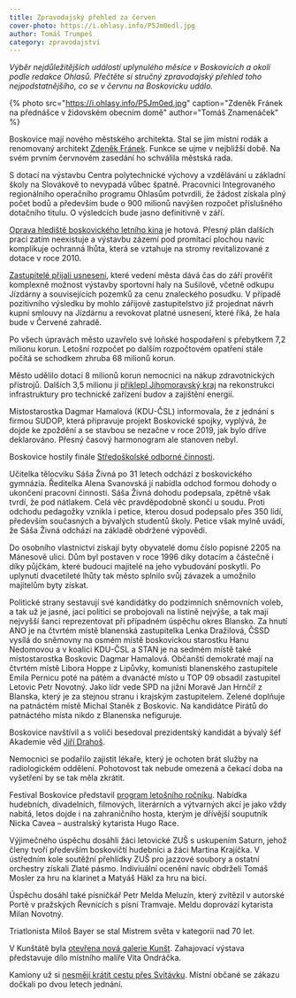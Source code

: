 ```yaml
---
title: Zpravodajský přehled za červen
cover-photo: https://i.ohlasy.info/P5Jm0edl.jpg
author: Tomáš Trumpeš
category: zpravodajství
---
```


*Výběr nejdůležitějších událostí uplynulého měsíce v Boskovicích a okolí podle redakce Ohlasů. Přečtěte si stručný zpravodajský přehled toho nejpodstatnějšího, co se v červnu na Boskovicku událo.*

{% photo src="https://i.ohlasy.info/P5Jm0ed.jpg" caption="Zdeněk Fránek na přednášce v židovském obecním domě" author="Tomáš Znamenáček" %}

Boskovice mají nového městského architekta. Stal se jím místní rodák a renomovaný architekt [Zdeněk Fránek](http://www.ohlasy.info/clanky/2017/06/mestsky-architekt.html). Funkce se ujme v nejbližší době. Na svém prvním červnovém zasedání ho schválila městská rada.

S dotací na výstavbu Centra polytechnické výchovy a vzdělávání u základní školy na Slovákově to nevypadá vůbec špatně. Pracovníci Integrovaného regionálního operačního programu Ohlasům potvrdili, že žádost získala plný počet bodů a především bude o 900 milionů navýšen rozpočet příslušného dotačního titulu. O výsledcích bude jasno definitivně v září.

[Oprava hlediště boskovického letního kina](http://www.ohlasy.info/clanky/2017/06/letnak-stromy.html) je hotová. Přesný plán dalších prací zatím neexistuje a výstavbu zázemí pod promítací plochou navíc komplikuje ochranná lhůta, která se vztahuje na stromy revitalizované z dotace v roce 2010.

[Zastupitelé přijali usnesení](http://www.ohlasy.info/clanky/2017/06/zastupitelstvo.html), které vedení města dává čas do září prověřit komplexně možnost výstavby sportovní haly na Sušilově, včetně odkupu Jízdárny a souvisejících pozemků za cenu znaleckého posudku. V případě pozitivního výsledku by mohlo zářijové zastupitelstvo již projednat návrh kupní smlouvy na Jízdárnu a revokovat platné usnesení, které říká, že hala bude v Červené zahradě.

Po všech úpravách město uzavřelo své loňské hospodaření s přebytkem 7,2 milionu korun. Letošní rozpočet po dalším rozpočtovém opatření stále počítá se schodkem zhruba 68 milionů korun.

Město udělilo dotaci 8 milionů korun nemocnici na nákup zdravotnických přístrojů. Dalších 3,5 milionu jí [přiklepl Jihomoravský kraj](http://boskovice.cz/zastupitele-jmk-schvalili-dotaci-pro-nbsp-boskovickou-nemocnici/d-31105/p1=1019) na  rekonstrukci infrastruktury pro technické zařízení budov a zajištění energií.

Místostarostka Dagmar Hamalová (KDU-ČSL) informovala, že z jednání s firmou SUDOP, která připravuje projekt Boskovické spojky, vyplývá, že dojde ke zpoždění a se stavbou se nezačne v roce 2019, jak bylo dříve deklarováno. Přesný časový harmonogram ale stanoven nebyl.

Boskovice hostily finále [Středoškolské odborné činnosti](http://boskovice.cz/boskovice-hosti-finale-soc/d-31054/p1=1019). 

Učitelka tělocviku Sáša Živná po 31 letech odchází z boskovického gymnázia. Ředitelka Alena Svanovská jí nabídla odchod formou dohody o ukončení pracovní činnosti. Sáša Živná dohodu podepsala, zpětně však tvrdí, že pod nátlakem. Celá věc pravděpodobně skončí u soudu. Proti odchodu pedagožky vznikla i petice, kterou dosud podepsalo přes 350 lidí, především současných a bývalých studentů školy. Petice však mylně uvádí, že Sáša Živná odchází na základě obdržené výpovědi.

Do osobního vlastnictví získají byty obyvatelé domu číslo popisné 2205 na Mánesově ulici. Dům byl postaven v roce 1996 díky dotacím a částečně i díky půjčkám, které budoucí majitelé na jeho vybudování poskytli. Po uplynutí dvacetileté lhůty tak město splnilo svůj závazek a umožnilo majitelům byty získat.

Politické strany sestavují své kandidátky do podzimních sněmovních voleb, a tak už je jasné, jací politici se probojovali na listině nejvýše, a tak mají nejvyšší šanci reprezentovat při případném úspěchu okres Blansko. Za hnutí ANO je na čtvrtém místě blanenská zastupitelka Lenka Dražilová, ČSSD vysílá do sněmovny na osmém místě boskovickou starostku Hanu Nedomovou a v koalici KDU-ČSL a STAN je na sedmém místě také místostarostka Boskovic Dagmar Hamalová. Občanští demokraté mají na čtvrtém místě Libora Hoppe z Lipůvky, komunisti blanenského zastupitele Emila Pernicu poté na pátém a dvanácté místo u TOP 09 obsadil zastupitel Letovic Petr Novotný. Jako lídr vede SPD na jižní Moravě Jan Hrnčíř z Blanska, který je za stejnou stranu i krajským zastupitelem. Zelené doplňuje na patnáctém místě Michal Staněk z Boskovic. Na kandidátce Pirátů do patnáctého místa nikdo z Blanenska nefiguruje.

Boskovice navštívil a s voliči besedoval prezidentský kandidát a bývalý šéf Akademie věd [Jiří Drahoš](http://www.ohlasy.info/clanky/2017/06/drahos.html).

Nemocnici se podařilo zajistit lékaře, který je ochoten brát služby na radiologickém oddělení. Pohotovost tak nebude omezená a čekací doba na vyšetření by se tak měla zkrátit.

Festival Boskovice představil [program letošního ročníku](http://www.ohlasy.info/clanky/2017/06/festival-pozvanka.html). Nabídka hudebních, divadelních, filmových, literárních a výtvarných akcí je jako vždy nabitá, letos dojde i na zahraničního hosta, kterým je dřívější souputník Nicka Cavea – australský kytarista Hugo Race.

Výjimečného úspěchu dosáhli žáci letovické ZUŠ s uskupením Saturn, jehož členy tvoří především boskovičtí hudebníci a žáci Martina Krajíčka. V ústředním kole soutěžní přehlídky ZUŠ pro jazzové soubory a ostatní orchestry získali Zlaté pásmo. Indiviuální ocenění navíc obdrželi Tomáš Mosler za hru na klarinet a Matyáš Häkl za hru na bicí.

Úspěchu dosáhl také písničkář Petr Melda Meluzín, který zvítězil v autorské Portě v pražských Řevnicích s písní Tramvaje. Meldu doprovází kytarista Milan Novotný.

Triatlonista Miloš Bayer se stal Mistrem světa v kategorii nad 70 let.

V Kunštátě byla [otevřena nová galerie Kunšt](http://www.ohlasy.info/clanky/2017/06/ondracek-podplamenice.html). Zahajovací výstava představuje dílo místního malíře Víta Ondráčka.

Kamiony už si [nesmějí krátit cestu přes Svitávku](http://blanensky.denik.cz/zpravy_region/po-dvou-letech-se-dockali-svitavkou-uz-si-nesmi-kratit-cestu-nakladni-auta-20170609.html). Místní občané se zákazu dočkali po dvou letech jednání.
